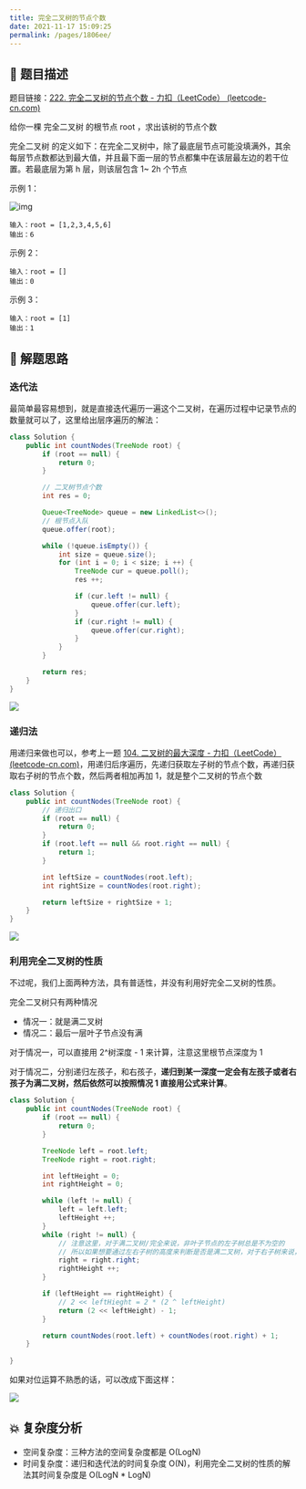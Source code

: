 ```yaml
---
title: 完全二叉树的节点个数
date: 2021-11-17 15:09:25
permalink: /pages/1806ee/
---
```


## 📃 题目描述

题目链接：[222. 完全二叉树的节点个数 - 力扣（LeetCode） (leetcode-cn.com)](https://leetcode-cn.com/problems/count-complete-tree-nodes/)

给你一棵 完全二叉树 的根节点 root ，求出该树的节点个数

完全二叉树 的定义如下：在完全二叉树中，除了最底层节点可能没填满外，其余每层节点数都达到最大值，并且最下面一层的节点都集中在该层最左边的若干位置。若最底层为第 h 层，则该层包含 1~ 2h 个节点

示例 1：

![img](https://assets.leetcode.com/uploads/2021/01/14/complete.jpg)

```
输入：root = [1,2,3,4,5,6]
输出：6
```


示例 2：

```
输入：root = []
输出：0
```

示例 3：

```
输入：root = [1]
输出：1
```

## 🔔 解题思路

### 迭代法

最简单最容易想到，就是直接迭代遍历一遍这个二叉树，在遍历过程中记录节点的数量就可以了，这里给出层序遍历的解法：


```java
class Solution {
    public int countNodes(TreeNode root) {
        if (root == null) {
            return 0;
        }

        // 二叉树节点个数
        int res = 0;

        Queue<TreeNode> queue = new LinkedList<>();
        // 根节点入队
        queue.offer(root);

        while (!queue.isEmpty()) {
            int size = queue.size();
            for (int i = 0; i < size; i ++) {
                TreeNode cur = queue.poll();
                res ++;

                if (cur.left != null) {
                    queue.offer(cur.left);
                }
                if (cur.right != null) {
                    queue.offer(cur.right);
                }
            }
        }

        return res;
    }
}
```

![](https://gitee.com/veal98/images/raw/master/img/20211117152242.png)

### 递归法

用递归来做也可以，参考上一题 [104. 二叉树的最大深度 - 力扣（LeetCode） (leetcode-cn.com)](https://leetcode-cn.com/problems/maximum-depth-of-binary-tree/)，用递归后序遍历，先递归获取左子树的节点个数，再递归获取右子树的节点个数，然后两者相加再加 1，就是整个二叉树的节点个数

```java
class Solution {
    public int countNodes(TreeNode root) {
        // 递归出口
        if (root == null) {
            return 0;
        }
        if (root.left == null && root.right == null) {
            return 1;
        }

        int leftSize = countNodes(root.left);
        int rightSize = countNodes(root.right);

        return leftSize + rightSize + 1;
    }
}
```

![](https://gitee.com/veal98/images/raw/master/img/20211117152442.png)

### 利用完全二叉树的性质

不过呢，我们上面两种方法，具有普适性，并没有利用好完全二叉树的性质。

完全二叉树只有两种情况

- 情况一：就是满二叉树
- 情况二：最后一层叶子节点没有满

对于情况一，可以直接用 2^树深度 - 1 来计算，注意这里根节点深度为 1

对于情况二，分别递归左孩子，和右孩子，**递归到某一深度一定会有左孩子或者右孩子为满二叉树，然后依然可以按照情况 1 直接用公式来计算**。

```java
class Solution {
    public int countNodes(TreeNode root) {
        if (root == null) {
            return 0;
        }

        TreeNode left = root.left;
        TreeNode right = root.right;

        int leftHeight = 0;
        int rightHeight = 0;

        while (left != null) {
            left = left.left;
            leftHeight ++;
        }
        while (right != null) {
            // 注意这里，对于满二叉树/完全来说，非叶子节点的左子树总是不为空的
            // 所以如果想要通过左右子树的高度来判断是否是满二叉树，对于右子树来说，必须遍历其右孩子而不是左孩子
            right = right.right;
            rightHeight ++;
        }

        if (leftHeight == rightHeight) {
            // 2 << leftHieght = 2 * (2 ^ leftHeight)
            return (2 << leftHeight) - 1;
        }

        return countNodes(root.left) + countNodes(root.right) + 1;
    }
    
}
```

如果对位运算不熟悉的话，可以改成下面这样：

![](https://gitee.com/veal98/images/raw/master/img/20220305104631.png)

## 💥 复杂度分析

- 空间复杂度：三种方法的空间复杂度都是 O(LogN)
- 时间复杂度：递归和迭代法的时间复杂度 O(N)，利用完全二叉树的性质的解法其时间复杂度是 O(LogN * LogN)

